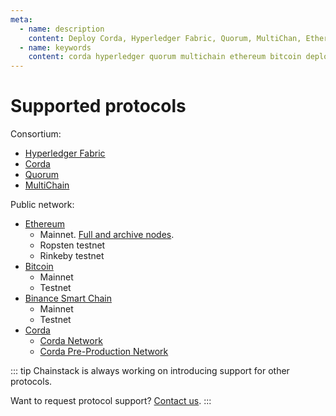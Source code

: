 ```yaml
---
meta:
  - name: description
    content: Deploy Corda, Hyperledger Fabric, Quorum, MultiChan, Ethereum, Bitcoin, Binance Smart Chain nodes and networks in minutes.
  - name: keywords
    content: corda hyperledger quorum multichain ethereum bitcoin deploy binance
---
```


# Supported protocols

Consortium:

* [Hyperledger Fabric](/blockchains/fabric)
* [Corda](/blockchains/corda)
* [Quorum](/blockchains/quorum)
* [MultiChain](/blockchains/multichain)

Public network:

* [Ethereum](/blockchains/ethereum)
	* Mainnet. [Full and archive nodes](/operations/ethereum/modes).
	* Ropsten testnet
	* Rinkeby testnet
* [Bitcoin](/blockchains/bitcoin)
	* Mainnet
	* Testnet
* [Binance Smart Chain](/blockchains/bsc)
	* Mainnet
	* Testnet
* [Corda](/blockchains/corda)
	* [Corda Network](https://corda.network/)
	* [Corda Pre-Production Network](https://corda.network/participation/preprod/)

::: tip
Chainstack is always working on introducing support for other protocols.

Want to request protocol support? <a href="https://chainstack.com/contact/" target="_blank">Contact us</a>.
:::

